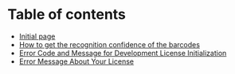 # Table of contents

* [Initial page](README.md)
* [How to get the recognition confidence of the barcodes](untitled.md)
* [Error Code and Message for Development License Initialization](error-code-and-message-for-development-license-initialization.md)
* [Error Message About Your License](error-message-about-your-license.md)

